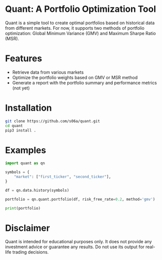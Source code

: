 # Quant: A Portfolio Optimization Tool
Quant is a simple tool to create optimal portfolios based on historical data from different markets. For now, it supports two methods of portfolio optimization: Global Minimum Variance (GMV) and Maximum Sharpe Ratio (MSR).

# Features
- Retrieve data from various markets
- Optimize the portfolio weights based on GMV or MSR method
- Generate a report with the portfolio summary and performance metrics (not yet)

# Installation
```bash
git clone https://github.com/s06a/quant.git
cd quant
pip3 install .
```

# Examples
```python
import quant as qn

symbols = {
    "market": ["first_ticker", "second_ticker"],
}

df = qn.data.history(symbols)

portfolio = qn.quant.portfolio(df, risk_free_rate=0.2, method='gmv')

print(portfolio)
```

# Disclaimer
Quant is intended for educational purposes only. It does not provide any investment advice or guarantee any results. Do not use its output for real-life trading decisions.